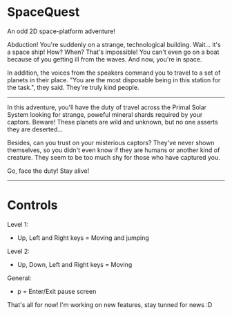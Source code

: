 # SpaceQuest
An odd 2D space-platform adventure!

Abduction! You're suddenly on a strange, technological building. Wait... it's a space ship! How? When? That's impossible!
You can't even go on a boat because of you getting ill from the waves. And now, you're in space.

In addition, the voices from the speakers command you to travel to a set of planets in their place. "You are the most disposable
being in this station for the task.", they said. They're truly kind people.

----------------------------------------------------------------------------------------------------------------------

In this adventure, you'll have the duty of travel across the Primal Solar System looking for strange, poweful mineral shards
required by your captors. Beware! These planets are wild and unknown, but no one asserts they are deserted...

Besides, can you trust on your misterious captors? They've never shown themselves, so you didn't even know if they are humans
or another kind of creature. They seem to be too much shy for those who have captured you.

Go, face the duty! Stay alive!

----------------------------------------------------------------------------------------------------------------------

# Controls

Level 1:

- Up, Left and Right keys = Moving and jumping

Level 2:

- Up, Down, Left and Right keys = Moving

General: 

- p = Enter/Exit pause screen

That's all for now! I'm working on new features, stay tunned for news :D
